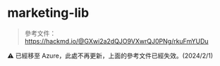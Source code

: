 # marketing-lib

> 參考文件：https://hackmd.io/@GXwi2a2dQJO9VXwrQJ0PNg/rkuFmYUDu

⚠️ 已經移至 Azure，此處不再更新，上面的參考文件已經失效。(2024/2/1)
